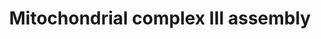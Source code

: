 ---
annotations:
- id: PW:0000034
  parent: classic metabolic pathway
  type: Pathway Ontology
  value: electron transport chain pathway
- id: PW:0001059
  parent: classic metabolic pathway
  type: Pathway Ontology
  value: oxidative phosphorylation pathway
authors:
- Annabaya
- Eweitz
citedin:
- link: PMC8427577
  title: Extensive alternative splicing triggered by mitonuclear mismatch in naturally
    introgressed Rhinolophus bats (2021)
description: Complex III or quinol-cytochrome c reductase performs electron transfer
  coupled to proton pumping. It occurs as a symmetrical, tightly bound dimer (referred
  to as cIII2). This dimerisation occurs prior to the pre CIII complex formation,
  annotated as pre-CIII(2). Each monomer is composed of a catalytic core containing
  MT-CYB, CYC1 and UQCRFS1. An additional seven subunits are required for stability
  and/or correct assembly of the enzyme, but are not involved in the catalysis, but
  .
last-edited: 2021-05-09
ndex: 09b9b509-8b72-11eb-9e72-0ac135e8bacf
organisms:
- Homo sapiens
redirect_from:
- /index.php/Pathway:WP4921
- /instance/WP4921
- /instance/WP4921_rr116643
revision: r116643
schema-jsonld:
- '@context': https://schema.org/
  '@id': https://wikipathways.github.io/pathways/WP4921.html
  '@type': Dataset
  creator:
    '@type': Organization
    name: WikiPathways
  description: Complex III or quinol-cytochrome c reductase performs electron transfer
    coupled to proton pumping. It occurs as a symmetrical, tightly bound dimer (referred
    to as cIII2). This dimerisation occurs prior to the pre CIII complex formation,
    annotated as pre-CIII(2). Each monomer is composed of a catalytic core containing
    MT-CYB, CYC1 and UQCRFS1. An additional seven subunits are required for stability
    and/or correct assembly of the enzyme, but are not involved in the catalysis,
    but .
  keywords:
  - 2Fe-2S
  - BCS1L
  - CYC1
  - LYRM7
  - MT-CYB
  - TTC19
  - UQCC1
  - UQCC2
  - UQCC3
  - UQCR10
  - UQCR11
  - UQCRB
  - UQCRC1
  - UQCRC2
  - UQCRFS1
  - UQCRH
  - UQCRQ
  - heme b
  license: CC0
  name: Mitochondrial complex III assembly
seo: CreativeWork
title: Mitochondrial complex III assembly
wpid: WP4921
---